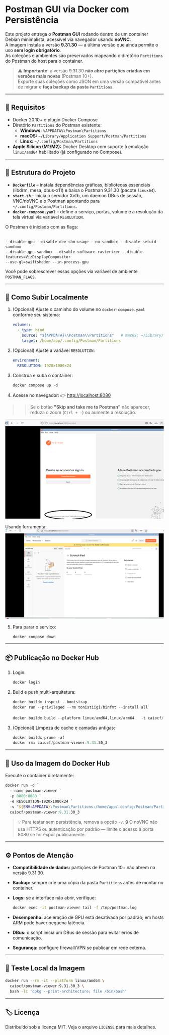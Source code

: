 # Postman GUI via Docker com Persistência

Este projeto entrega o **Postman GUI** rodando dentro de um container Debian minimalista, acessível via navegador usando **noVNC**.  
A imagem instala a versão **9.31.30** — a última versão que ainda permite o uso **sem login obrigatório**.  
As coleções e ambientes são preservados mapeando o diretório `Partitions` do Postman do host para o container.

> ⚠️ **Importante:** a versão 9.31.30 **não abre partições criadas em versões mais novas** (Postman 10+).  
> Exporte suas coleções como JSON em uma versão compatível antes de migrar e **faça backup da pasta `Partitions`**.

---

## 🧩 Requisitos

- Docker 20.10+ e plugin Docker Compose
- Diretório `Partitions` do Postman existente:
  - **Windows:** `%APPDATA%\Postman\Partitions`
  - **macOS:** `~/Library/Application Support/Postman/Partitions`
  - **Linux:** `~/.config/Postman/Partitions`
- **Apple Silicon (M1/M2):** Docker Desktop com suporte à emulação `linux/amd64` habilitado (já configurado no Compose).

---

## 📁 Estrutura do Projeto

- **`Dockerfile`** – instala dependências gráficas, bibliotecas essenciais (libdrm, mesa, dbus-x11) e baixa o Postman 9.31.30 (pacote `linux64`).
- **`start.sh`** – inicia o servidor Xvfb, um daemon DBus de sessão, VNC/noVNC e o Postman apontando para `~/.config/Postman/Partitions`.
- **`docker-compose.yaml`** – define o serviço, portas, volume e a resolução da tela virtual via variável `RESOLUTION`.

O Postman é iniciado com as flags:
```

--disable-gpu --disable-dev-shm-usage --no-sandbox --disable-setuid-sandbox 
--disable-gpu-sandbox --disable-software-rasterizer --disable-features=VizDisplayCompositor 
--use-gl=swiftshader --in-process-gpu

````
Você pode sobrescrever essas opções via variável de ambiente `POSTMAN_FLAGS`.

---

## 🚀 Como Subir Localmente

1. (Opcional) Ajuste o caminho do volume no `docker-compose.yaml` conforme seu sistema:
   ```yaml
   volumes:
     - type: bind
       source: "${APPDATA}\\Postman\\Partitions"   # macOS: ~/Library/... | Linux: ~/.config/...
       target: /home/app/.config/Postman/Partitions
   ````

2. (Opcional) Ajuste a variável `RESOLUTION`:

   ```yaml
   environment:
     RESOLUTION: 1920x1080x24
   ```

3. Construa e suba o container:

   ```powershell
   docker compose up -d
   ```

4. Acesse no navegador:
   👉 [http://localhost:8080](http://localhost:8080)



>> Se o botão **"Skip and take me to Postman"** não aparecer, reduza o zoom (`Ctrl + -`) ou aumente a resolução.

![abertura_postman.png](assets/abertura_postman.png)

Usando ferramenta:
![vnc_postman.png](assets/vnc_postman.png)

5. Para parar o serviço:

   ```powershell
   docker compose down
   ```

---

## 📦 Publicação no Docker Hub

1. Login:

   ```powershell
   docker login 
   ```

2. Build e push multi-arquitetura:

   ```powershell
   docker buildx inspect --bootstrap
   docker run --privileged --rm tonistiigi/binfmt --install all

   docker buildx build --platform linux/amd64,linux/arm64   -t caiocf/postman-viewer:9.31.30_3  --push .
   ```

3. (Opcional) Limpeza de cache e camadas antigas:

   ```powershell
   docker buildx prune -af
   docker rmi caiocf/postman-viewer:9.31.30_3
   ```

---

## 🐳 Uso da Imagem do Docker Hub

Execute o container diretamente:

```powershell
docker run -d `
  --name postman-viewer `
  -p 8080:8080 `
  -e RESOLUTION=1920x1080x24 `
  -v "${ENV:APPDATA}\Postman\Partitions:/home/app/.config/Postman/Partitions" `
  caiocf/postman-viewer:9.31.30_3
```

> 💡 Para testar sem persistência, remova a opção `-v`.
> 🔒 O noVNC não usa HTTPS ou autenticação por padrão — limite o acesso à porta 8080 se for expor publicamente.

---

## ⚙️ Pontos de Atenção

* **Compatibilidade de dados:** partições de Postman 10+ não abrem na versão 9.31.30.
* **Backup:** sempre crie uma cópia da pasta `Partitions` antes de montar no container.
* **Logs:** se a interface não abrir, verifique:

  ```bash
  docker exec -it postman-viewer tail -f /tmp/postman.log
  ```
* **Desempenho:** aceleração de GPU está desativada por padrão; em hosts ARM pode haver pequena latência.
* **DBus:** o script inicia um DBus de sessão para evitar erros de comunicação.
* **Segurança:** configure firewall/VPN se publicar em rede externa.

---

## 🧪 Teste Local da Imagem

```bash
docker run --rm -it --platform linux/amd64 \
  caiocf/postman-viewer:9.31.30_3 \
  bash -lc 'dpkg --print-architecture; file /bin/bash'
```

---

## 🏷️ Licença

Distribuído sob a licença MIT. Veja o arquivo `LICENSE` para mais detalhes.

